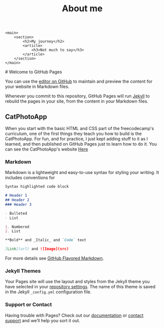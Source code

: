 <!DOCTYPE html>
<html>
<head>
	<title>About</title>
</head>
<body>
	<header>
		<h1>About me</h1>
	</header>

	<main>
		<section>
			<h2>My journey</h2>
			<article>
				<h3>Not much to say</h3>
			</article>
		</section>
	</main>
</body>
</html>
# Welcome to GitHub Pages

You can use the [editor on GitHub](https://github.com/mr2much/webdev/edit/master/README.md) to maintain and preview the content for your website in Markdown files.

Whenever you commit to this repository, GitHub Pages will run [Jekyll](https://jekyllrb.com/) to rebuild the pages in your site, from the content in your Markdown files.

## CatPhotoApp

When you start with the basic HTML and CSS part of the freecodecamp's curriculum, one of the first things they teach you how to build is the CatPhotoApp. For fun, and for practice, I just kept adding stuff to it as I learned, and then published on GitHub Pages just to learn how to do it. You can see the CatPhotoApp's website [Here](https://mr2much.github.io/webdev/catphotoapp/html/practice)

### Markdown

Markdown is a lightweight and easy-to-use syntax for styling your writing. It includes conventions for

```markdown
Syntax highlighted code block

# Header 1
## Header 2
### Header 3

- Bulleted
- List

1. Numbered
2. List

**Bold** and _Italic_ and `Code` text

[Link](url) and ![Image](src)
```

For more details see [GitHub Flavored Markdown](https://guides.github.com/features/mastering-markdown/).

### Jekyll Themes

Your Pages site will use the layout and styles from the Jekyll theme you have selected in your [repository settings](https://github.com/mr2much/webdev/settings). The name of this theme is saved in the Jekyll `_config.yml` configuration file.

### Support or Contact

Having trouble with Pages? Check out our [documentation](https://help.github.com/categories/github-pages-basics/) or [contact support](https://github.com/contact) and we’ll help you sort it out.
